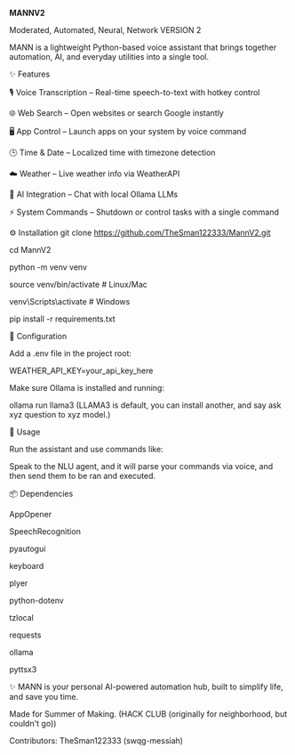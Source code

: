 **MANNV2**

Moderated, Automated, Neural, Network VERSION 2

MANN is a lightweight Python-based voice assistant that brings together automation, AI, and everyday utilities into a single tool.

✨ Features

🎙️ Voice Transcription – Real-time speech-to-text with hotkey control

🌐 Web Search – Open websites or search Google instantly

🖥️ App Control – Launch apps on your system by voice command

🕒 Time & Date – Localized time with timezone detection

☁️ Weather – Live weather info via WeatherAPI

🤖 AI Integration – Chat with local Ollama LLMs

⚡ System Commands – Shutdown or control tasks with a single command

⚙️ Installation
git clone https://github.com/TheSman122333/MannV2.git

cd MannV2

python -m venv venv

source venv/bin/activate   # Linux/Mac

venv\Scripts\activate      # Windows

pip install -r requirements.txt

🔑 Configuration

Add a .env file in the project root:

WEATHER_API_KEY=your_api_key_here


Make sure Ollama is installed and running:

ollama run llama3 (LLAMA3 is default, you can install another, and say ask xyz question to xyz model.)

🚀 Usage

Run the assistant and use commands like:

Speak to the NLU agent, and it will parse your commands via voice, and then send them to be ran and executed.

📦 Dependencies

AppOpener

SpeechRecognition

pyautogui

keyboard

plyer

python-dotenv

tzlocal

requests

ollama

pyttsx3

✨ MANN is your personal AI-powered automation hub, built to simplify life, and save you time.


Made for Summer of Making. (HACK CLUB (originally for neighborhood, but couldn't go))

Contributors: TheSman122333 (swqg-messiah)
